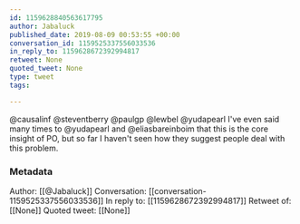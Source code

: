 ```yaml
---
id: 1159628840563617795
author: Jabaluck
published_date: 2019-08-09 00:53:55 +00:00
conversation_id: 1159525337556033536
in_reply_to: 1159628672392994817
retweet: None
quoted_tweet: None
type: tweet
tags:

---
```


@causalinf @steventberry @paulgp @lewbel @yudapearl I've even said many times to @yudapearl and @eliasbareinboim that this is the core insight of PO, but so far I haven't seen how they suggest people deal with this problem.

### Metadata

Author: [[@Jabaluck]]
Conversation: [[conversation-1159525337556033536]]
In reply to: [[1159628672392994817]]
Retweet of: [[None]]
Quoted tweet: [[None]]
